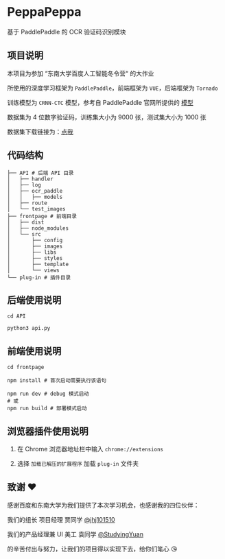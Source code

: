 # PeppaPeppa

基于 PaddlePaddle 的 OCR 验证码识别模块

## 项目说明

本项目为参加 “东南大学百度人工智能冬令营“ 的大作业

所使用的深度学习框架为 `PaddlePaddle`，前端框架为 `VUE`，后端框架为 `Tornado`

训练模型为 `CRNN-CTC` 模型，参考自 PaddlePaddle 官网所提供的 [模型](https://github.com/PaddlePaddle/models/tree/develop/fluid/PaddleCV/ocr_recognition)

数据集为 4 位数字验证码，训练集大小为 9000 张，测试集大小为 1000 张

数据集下载链接为：[点我]()

## 代码结构

```shell
├── API # 后端 API 目录
│   ├── handler
│   ├── log
│   ├── ocr_paddle
│   │   ├── models
│   ├── route
│   └── test_images
├── frontpage # 前端目录
│   ├── dist
│   ├── node_modules
│   └── src
│       ├── config
│       ├── images
│       ├── libs
│       ├── styles
│       ├── template
│       └── views
└── plug-in # 插件目录
```

## 后端使用说明

```shell
cd API

python3 api.py
```

## 前端使用说明

```shell
cd frontpage

npm install # 首次启动需要执行该语句

npm run dev # debug 模式启动
# 或
npm run build # 部署模式启动
```

## 浏览器插件使用说明

1. 在 Chrome 浏览器地址栏中输入 `chrome://extensions`

2. 选择 `加载已解压的扩展程序` 加载 `plug-in` 文件夹

## 致谢 :heart:

感谢百度和东南大学为我们提供了本次学习机会，也感谢我的四位伙伴：

我们的组长 项目经理 贾同学 [@jhj101510](https://github.com/jhj101510)

我们的产品经理兼 UI 美工 袁同学 [@StudyingYuan](https://github.com/StudyingYuan)

的辛苦付出与努力，让我们的项目得以实现下去，给你们笔心 :kissing_heart:
